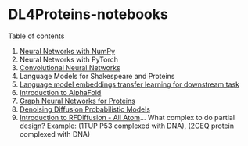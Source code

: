 # DL4Proteins-notebooks

Table of contents

1. [Neural Networks with NumPy](https://colab.research.google.com/drive/1G5cRyvFFz8DoFMaiZ1WjoUGyYelcOK2x#scrollTo=v0Ur4-46nVmf)
2. Neural Networks with PyTorch
3. [Convolutional Neural Networks](https://colab.research.google.com/drive/1EqY_dIc2PGViDKwCwZFqP1v7gh-55TEu?usp=sharing)
4. Language Models for Shakespeare and Proteins
5. [Language model embeddings transfer learning for downstream task](https://colab.research.google.com/drive/1u8OhKlsm_pcuB2vYWSR8JXQELY0YfDgq?usp=sharing)
6. [Introduction to AlphaFold](https://colab.research.google.com/drive/1eDrb1ZvvpzhTLyjGi8KGUc-oDpMz042g?usp=sharing)
7. [Graph Neural Networks for Proteins](https://colab.research.google.com/drive/1VdnneRmaBTCfvZgnqZrfVR38xGKYTK2O?usp=sharing)
8. [Denoising Diffusion Probabilistic Models](https://colab.research.google.com/drive/1off5TdGgq00vxtBHOtPpPBBYwM_40UmH#scrollTo=q-41CCQNOt62)
9. [Introduction to RFDiffusion - All Atom](https://colab.research.google.com/drive/1MXU2MNwKkjFlMjHM9R3NuqfdzwXyzl0q?usp=sharing)... What complex to do partial design? Example: (1TUP P53 complexed with DNA), (2GEQ protein complexed with DNA)
